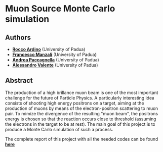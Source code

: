 # Muon Source Monte Carlo simulation

<!--
<p align="center">
    <img src="./angular.png" alt="Drawing" style="width: 500px"/>
</p>
-->





## Authors

* [**Rocco Ardino**](https://github.com/RoccoA97) (University of Padua)
* [**Francesco Manzali**](https://github.com/Einlar) (University of Padua)
* [**Andrea Paccagnella**](https://github.com/pacca4) (University of Padua)
* [**Alessandro Valente**](https://github.com/mastrovalentz) (University of Padua)





## Abstract
The production of a high brillance muon beam is one of the most important challenge for the future of Particle Physics. A particularly interesting idea consists of shooting high energy positrons on a target, aiming at the production of muons by means of the electron-positron scattering to muon pair. To mimize the divergence of the resulting "muon beam", the positrons energy is chosen so that the reaction occurs close to threshold (assuming the electrons in the target to be at rest). The main goal of this project is to produce a Monte Carlo simulation of such a process.

The complete report of this project with all the needed codes can be found [**here**](https://github.com/RoccoA97/MuonSource/blob/main/report.ipynb)
